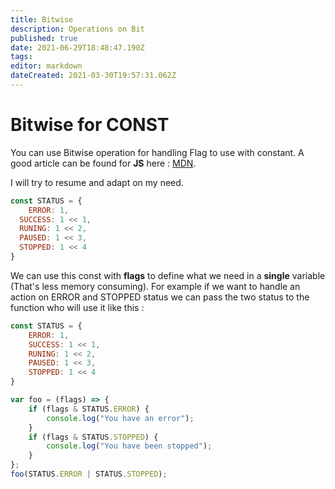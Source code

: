 ```yaml
---
title: Bitwise
description: Operations on Bit
published: true
date: 2021-06-29T18:48:47.190Z
tags: 
editor: markdown
dateCreated: 2021-03-30T19:57:31.062Z
---
```


# Bitwise for CONST

You can use Bitwise operation for handling Flag to use with constant. A good article can be found for **JS** here : [MDN](https://developer.mozilla.org/en-US/docs/Web/JavaScript/Reference/Operators/Bitwise_Operators#Flags_and_bitmasks).

I will try to resume and adapt on my need.

```js
const STATUS = {
	ERROR: 1,
  SUCCESS: 1 << 1,
  RUNING: 1 << 2,
  PAUSED: 1 << 3,
  STOPPED: 1 << 4
}
```

We can use this const with **flags** to define what we need in a **single** variable (That's less memory consuming). For example if we want to handle an action on ERROR and STOPPED status we can pass the two status to the function who will use it like this :

```js
const STATUS = {
    ERROR: 1,
    SUCCESS: 1 << 1,
    RUNING: 1 << 2,
    PAUSED: 1 << 3,
    STOPPED: 1 << 4
}

var foo = (flags) => {
    if (flags & STATUS.ERROR) {
        console.log("You have an error");
    }
    if (flags & STATUS.STOPPED) {
        console.log("You have been stopped");
    }
};
foo(STATUS.ERROR | STATUS.STOPPED);
```